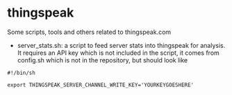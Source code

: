 # thingspeak

Some scripts, tools and others related to thingspeak.com 

- server_stats.sh: a script to feed server stats into thingspeak for analysis. It requires an API key which is not included in the script, it comes from config.sh which is not in the repository, but should look like

```
#!/bin/sh

export THINGSPEAK_SERVER_CHANNEL_WRITE_KEY='YOURKEYGOESHERE'

```


